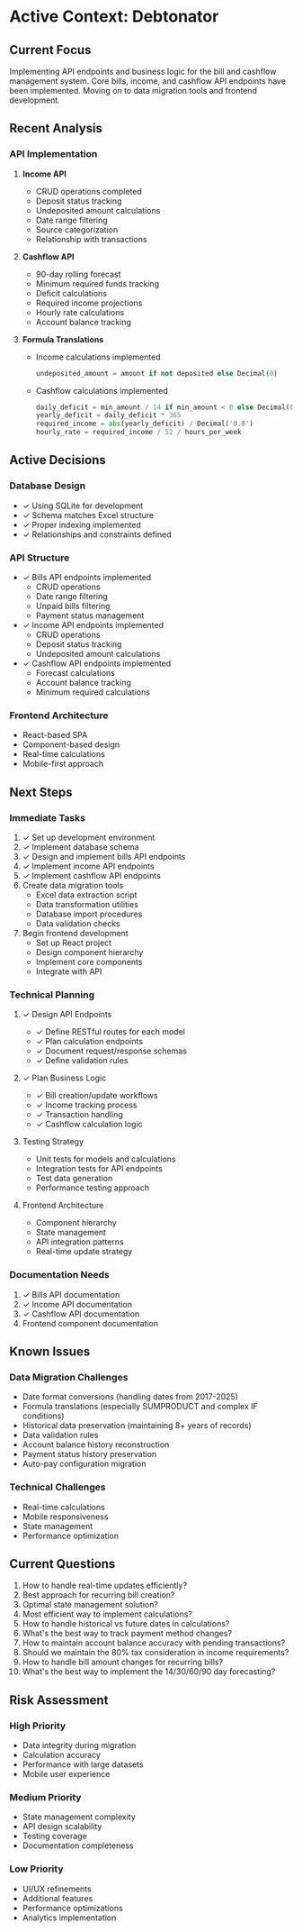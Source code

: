 # Active Context: Debtonator

## Current Focus
Implementing API endpoints and business logic for the bill and cashflow management system. Core bills, income, and cashflow API endpoints have been implemented. Moving on to data migration tools and frontend development.

## Recent Analysis

### API Implementation
1. **Income API**
   - CRUD operations completed
   - Deposit status tracking
   - Undeposited amount calculations
   - Date range filtering
   - Source categorization
   - Relationship with transactions

2. **Cashflow API**
   - 90-day rolling forecast
   - Minimum required funds tracking
   - Deficit calculations
   - Required income projections
   - Hourly rate calculations
   - Account balance tracking

3. **Formula Translations**
   - Income calculations implemented
     ```python
     undeposited_amount = amount if not deposited else Decimal(0)
     ```
   - Cashflow calculations implemented
     ```python
     daily_deficit = min_amount / 14 if min_amount < 0 else Decimal(0)
     yearly_deficit = daily_deficit * 365
     required_income = abs(yearly_deficit) / Decimal('0.8')
     hourly_rate = required_income / 52 / hours_per_week
     ```

## Active Decisions

### Database Design
- ✓ Using SQLite for development
- ✓ Schema matches Excel structure
- ✓ Proper indexing implemented
- ✓ Relationships and constraints defined

### API Structure
- ✓ Bills API endpoints implemented
  - CRUD operations
  - Date range filtering
  - Unpaid bills filtering
  - Payment status management
- ✓ Income API endpoints implemented
  - CRUD operations
  - Deposit status tracking
  - Undeposited amount calculations
- ✓ Cashflow API endpoints implemented
  - Forecast calculations
  - Account balance tracking
  - Minimum required calculations

### Frontend Architecture
- React-based SPA
- Component-based design
- Real-time calculations
- Mobile-first approach

## Next Steps

### Immediate Tasks
1. ✓ Set up development environment
2. ✓ Implement database schema
3. ✓ Design and implement bills API endpoints
4. ✓ Implement income API endpoints
5. ✓ Implement cashflow API endpoints
6. Create data migration tools
   - Excel data extraction script
   - Data transformation utilities
   - Database import procedures
   - Data validation checks
7. Begin frontend development
   - Set up React project
   - Design component hierarchy
   - Implement core components
   - Integrate with API

### Technical Planning
1. ✓ Design API Endpoints
   - ✓ Define RESTful routes for each model
   - ✓ Plan calculation endpoints
   - ✓ Document request/response schemas
   - ✓ Define validation rules

2. ✓ Plan Business Logic
   - ✓ Bill creation/update workflows
   - ✓ Income tracking process
   - ✓ Transaction handling
   - ✓ Cashflow calculation logic

3. Testing Strategy
   - Unit tests for models and calculations
   - Integration tests for API endpoints
   - Test data generation
   - Performance testing approach

4. Frontend Architecture
   - Component hierarchy
   - State management
   - API integration patterns
   - Real-time update strategy

### Documentation Needs
1. ✓ Bills API documentation
2. ✓ Income API documentation
3. ✓ Cashflow API documentation
4. Frontend component documentation

## Known Issues

### Data Migration Challenges
- Date format conversions (handling dates from 2017-2025)
- Formula translations (especially SUMPRODUCT and complex IF conditions)
- Historical data preservation (maintaining 8+ years of records)
- Data validation rules
- Account balance history reconstruction
- Payment status history preservation
- Auto-pay configuration migration

### Technical Challenges
- Real-time calculations
- Mobile responsiveness
- State management
- Performance optimization

## Current Questions
1. How to handle real-time updates efficiently?
2. Best approach for recurring bill creation?
3. Optimal state management solution?
4. Most efficient way to implement calculations?
5. How to handle historical vs future dates in calculations?
6. What's the best way to track payment method changes?
7. How to maintain account balance accuracy with pending transactions?
8. Should we maintain the 80% tax consideration in income requirements?
9. How to handle bill amount changes for recurring bills?
10. What's the best way to implement the 14/30/60/90 day forecasting?

## Risk Assessment

### High Priority
- Data integrity during migration
- Calculation accuracy
- Performance with large datasets
- Mobile user experience

### Medium Priority
- State management complexity
- API design scalability
- Testing coverage
- Documentation completeness

### Low Priority
- UI/UX refinements
- Additional features
- Performance optimizations
- Analytics implementation
